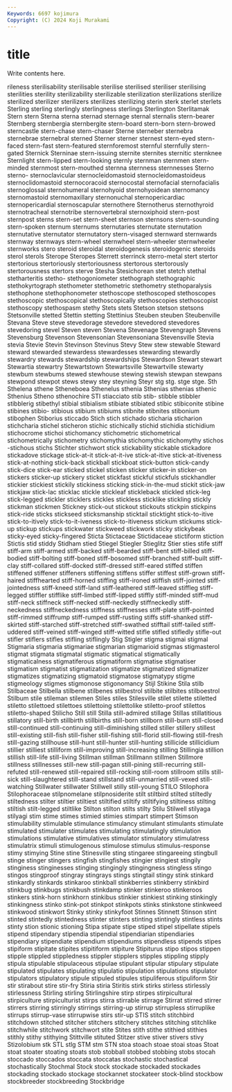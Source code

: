 ```yaml
---
Keywords: 6697 kojimura
Copyright: (C) 2024 Koji Murakami
---
```


# title

Write contents here.



rileness sterilisability sterilisable sterilise sterilised
steriliser sterilising sterilities sterility sterilizability sterilizable sterilization sterilizations sterilize sterilized
sterilizer sterilizers sterilizes sterilizing sterin sterk sterlet sterlets Sterling sterling
sterlingly sterlingness sterlings Sterlington Sterlitamak Stern stern Sterna sterna sternad
sternage sternal sternalis stern-bearer Sternberg sternbergia sternbergite stern-board stern-born stern-browed
sterncastle stern-chase stern-chaser Sterne sterneber sternebra sternebrae sternebral sterned Sterner
sterner sternest stern-eyed stern-faced stern-fast stern-featured sternforemost sternful sternfully stern-gated
Sternick Sterninae stern-issuing sternite sternites sternitic sternknee Sternlight stern-lipped stern-looking
sternly sternman sternmen stern-minded sternmost stern-mouthed sternna sternness sternnesses Sterno
sterno- sternoclavicular sternocleidomastoid sternocleidomastoideus sternoclidomastoid sternocoracoid sternocostal sternofacial sternofacialis sternoglossal
sternohumeral sternohyoid sternohyoidean sternomancy sternomastoid sternomaxillary sternonuchal sternopericardiac sternopericardial sternoscapular
sternothere Sternotherus sternothyroid sternotracheal sternotribe sternovertebral sternoxiphoid stern-post sternpost sterns
stern-set stern-sheet sternson sternsons stern-sounding stern-spoken sternum sternums sternutaries sternutate
sternutation sternutative sternutator sternutatory stern-visaged sternward sternwards sternway sternways stern-wheel
sternwheel stern-wheeler sternwheeler sternworks stero steroid steroidal steroidogenesis steroidogenic steroids
sterol sterols Sterope Steropes Sterrett sterrinck sterro-metal stert stertor stertorious
stertoriously stertoriousness stertorous stertorously stertorousness stertors sterve Stesha Stesichorean stet
stetch stethal stetharteritis stetho- stethogoniometer stethograph stethographic stethokyrtograph stethometer stethometric
stethometry stethoparalysis stethophone stethophonometer stethoscope stethoscoped stethoscopes stethoscopic stethoscopical stethoscopically
stethoscopies stethoscopist stethoscopy stethospasm stethy Stets stets Stetson stetson stetsons
Stetsonville stetted Stettin stetting Stettinius Steuben steuben Steubenville Stevana Steve
steve stevedorage stevedore stevedored stevedores stevedoring stevel Steven steven Stevena
Stevenage Stevengraph Stevens Stevensburg Stevenson Stevensonian Stevensoniana Stevensville Stevia stevia
Stevie Stevin Stevinson Stevinus Stevy Stew stew stewable Steward steward
stewarded stewardess stewardesses stewarding stewardly stewardry stewards stewardship stewardships Stewardson
Stewart stewart Stewartia stewartry Stewartstown Stewartsville Stewartville stewarty stewbum stewbums
stewed stewhouse stewing stewish stewpan stewpans stewpond stewpot stews stewy
stey steyning Steyr stg stg. stge stge. Sth Sthelena sthene
Stheneboea Sthenelus sthenia Sthenias sthenias sthenic Sthenius Stheno sthenochire STI
stiacciato stib stib- stibble stibbler stibblerig stibethyl stibial stibialism stibiate
stibiated stibic stibiconite stibine stibines stibio- stibious stibium stibiums stibnite
stibnites stibonium stibophen Stiborius sticcado Stich stich stichado sticharia sticharion
stichcharia stichel sticheron stichic stichically stichid stichidia stichidium stichocrome stichoi
stichomancy stichometric stichometrical stichometrically stichometry stichomythia stichomythic stichomythy stichos -stichous
stichs Stichter stichwort stick stickability stickable stickadore stickadove stickage stick-at-it
stick-at-it-ive stick-at-itive stick-at-itiveness stick-at-nothing stick-back stickball stickboat stick-button stick-candy stick-dice
stick-ear sticked stickel sticken sticker sticker-in sticker-on stickers sticker-up stickery
sticket stickfast stickful stickfuls stickhandler stickier stickiest stickily stickiness sticking
stick-in-the-mud stickit stick-jaw stickjaw stick-lac sticklac stickle stickleaf stickleback stickled
stick-leg stick-legged stickler sticklers stickles stickless sticklike stickling stickly stickman
stickmen Stickney stick-out stickout stickouts stickpin stickpins stick-ride sticks stickseed
sticksmanship sticktail sticktight stick-to-itive stick-to-itively stick-to-it-iveness stick-to-itiveness stickum stickums stick-up
stickup stickups stickwater stickweed stickwork sticky stickybeak sticky-eyed sticky-fingered Sticta
Stictaceae Stictidaceae stictiform stiction Stictis stid stiddy Stidham stied Stiegel
Stiegler Stieglitz Stier sties stife stiff stiff-arm stiff-armed stiff-backed stiff-bearded
stiff-bent stiff-billed stiff-bodied stiff-bolting stiff-boned stiff-bosomed stiff-branched stiff-built stiff-clay stiff-collared
stiff-docked stiff-dressed stiff-eared stiffed stiffen stiffened stiffener stiffeners stiffening stiffens
stiffer stiffest stiff-grown stiff-haired stiffhearted stiff-horned stiffing stiff-ironed stiffish stiff-jointed
stiff-jointedness stiff-kneed stiff-land stiff-leathered stiff-leaved stiffleg stiff-legged stiffler stifflike stiff-limbed
stiff-lipped stiffly stiff-minded stiff-mud stiff-neck stiffneck stiff-necked stiff-neckedly stiffneckedly stiff-neckedness
stiffneckedness stiffness stiffnesses stiff-plate stiff-pointed stiff-rimmed stiffrump stiff-rumped stiff-rusting stiffs
stiff-shanked stiff-skirted stiff-starched stiff-stretched stiff-swathed stifftail stiff-tailed stiff-uddered stiff-veined stiff-winged
stiff-witted stifle stifled stifledly stifle-out stifler stiflers stifles stifling stiflingly
Stig Stigler stigma stigmai stigmal Stigmaria stigmaria stigmariae stigmarian stigmarioid
stigmas stigmasterol stigmat stigmata stigmatal stigmatic stigmatical stigmatically stigmaticalness stigmatiferous
stigmatiform stigmatise stigmatiser stigmatism stigmatist stigmatization stigmatize stigmatized stigmatizer stigmatizes
stigmatizing stigmatoid stigmatose stigmatypy stigme stigmeology stigmes stigmonose stigonomancy Stijl
Stikine Stila stilb Stilbaceae Stilbella stilbene stilbenes stilbestrol stilbite stilbites
stilboestrol Stilbum stile stileman stilemen Stiles stiles Stilesville stilet stilette
stiletted stiletto stilettoed stilettoes stilettoing stilettolike stiletto-proof stilettos stiletto-shaped Stilicho
Still still Stilla still-admired stillage Stillas stillatitious stillatory still-birth stillbirth
stillbirths still-born stillborn still-burn still-closed still-continued still-continuing still-diminishing stilled stiller
stillery stillest still-existing still-fish still-fisher still-fishing still-florid still-flowing still-fresh still-gazing
stillhouse still-hunt still-hunter still-hunting stillicide stillicidium stillier stilliest stilliform still-improving
still-increasing stilling Stillingia stillion stillish still-life still-living Stillman stillman Stillmann
stillmen Stillmore stillness stillnesses still-new still-pagan still-pining still-recurring still-refuted still-renewed
still-repaired still-rocking still-room stillroom stills still-sick still-slaughtered still-stand stillstand still-unmarried
still-vexed still-watching Stillwater stillwater Stillwell stilly still-young STILO Stilophora Stilophoraceae
stilpnomelane stilpnosiderite stilt stiltbird stilted stiltedly stiltedness stilter stiltier stiltiest
stiltified stiltify stiltifying stiltiness stilting stiltish stilt-legged stiltlike Stilton stilton
stilts stilty Stilu Stilwell stilyaga stilyagi stim stime stimes stimied
stimies stimpart stimpert Stimson stimulability stimulable stimulance stimulancy stimulant stimulants
stimulate stimulated stimulater stimulates stimulating stimulatingly stimulation stimulations stimulative stimulatives
stimulator stimulatory stimulatress stimulatrix stimuli stimulogenous stimulose stimulus stimulus-response stimy
stimying Stine stine Stinesville sting stingaree stingareeing stingbull stinge stinger
stingers stingfish stingfishes stingier stingiest stingily stinginess stinginesses stinging stingingly
stingingness stingless stingo stingos stingproof stingray stingrays stings stingtail stingy
stink stinkard stinkardly stinkards stinkaroo stinkball stinkberries stinkberry stinkbird stinkbug
stinkbugs stinkbush stinkdamp stinker stinkeroo stinkeroos stinkers stink-horn stinkhorn stinkibus
stinkier stinkiest stinking stinkingly stinkingness stinko stink-pot stinkpot stinkpots stinks
stinkstone stinkweed stinkwood stinkwort Stinky stinky stinkyfoot Stinnes Stinnett Stinson
stint stinted stintedly stintedness stinter stinters stinting stintingly stintless stints
stinty stion stionic stioning Stipa stipate stipe stiped stipel stipellate
stipels stipend stipendary stipendia stipendial stipendiarian stipendiaries stipendiary stipendiate stipendium
stipendiums stipendless stipends stipes stipiform stipitate stipites stipitiform stipiture Stipiturus
stipo stipos stippen stipple stippled stippledness stippler stipplers stipples stippling
stipply stipula stipulable stipulaceous stipulae stipulant stipular stipulary stipulate stipulated
stipulates stipulating stipulatio stipulation stipulations stipulator stipulators stipulatory stipule stipuled
stipules stipuliferous stipuliform Stir stir stirabout stire stir-fry Stiria stiria
Stiritis stirk stirks stirless stirlessly stirlessness Stirling stirling Stirlingshire stirp
stirpes stirpicultural stirpiculture stirpiculturist stirps stirra stirrable stirrage Stirrat stirred
stirrer stirrers stirring stirringly stirrings stirring-up stirrup stirrupless stirruplike stirrups
stirrup-vase stirrupwise stirs stir-up STIS stitch stitchbird stitchdown stitched stitcher
stitchers stitchery stitches stitching stitchlike stitchwhile stitchwork stitchwort stite Stites
stith stithe stithied stithies stithly stithy stithying Stittville stituted Stitzer
stive stiver stivers stivy Stizolobium stk STL stlg STM stm
STN stoa stoach stoae stoai stoas Stoat stoat stoater stoating
stoats stob stobball stobbed stobbing stobs stocah stoccado stoccados stoccata
stoccatas stochastic stochastical stochastically Stochmal Stock stock stockade stockaded stockades
stockading stockado stockage stockannet stockateer stock-blind stockbow stockbreeder stockbreeding Stockbridge
